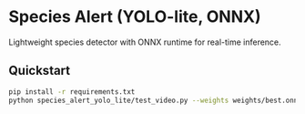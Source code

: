 # Species Alert (YOLO-lite, ONNX)

Lightweight species detector with ONNX runtime for real-time inference.

## Quickstart
```bash
pip install -r requirements.txt
python species_alert_yolo_lite/test_video.py --weights weights/best.onnx --source demo.mp4

